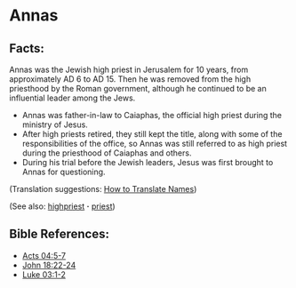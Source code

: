 # Annas #

## Facts: ##

Annas was the Jewish high priest in Jerusalem for 10 years, from approximately AD 6 to AD 15. Then he was removed from the high priesthood by the Roman government, although he continued to be an influential leader among the Jews.

* Annas was father-in-law to Caiaphas, the official high priest during the ministry of Jesus.
* After high priests retired, they still kept the title, along with some of the responsibilities of the office, so Annas was still referred to as high priest during the priesthood of Caiaphas and others. 
* During his trial before the Jewish leaders, Jesus was first brought to Annas for questioning.

(Translation suggestions: [How to Translate Names](https://git.door43.org/Door43/en-ta-translate-vol1/src/master/content/translate_names.md))

(See also: [highpriest](../kt/highpriest.md) **·** [priest](../kt/priest.md))

## Bible References: ##

* [Acts 04:5-7](https://door43.org/en/bible/notes/act/04/05)
* [John 18:22-24](https://door43.org/en/bible/notes/jhn/18/22)
* [Luke 03:1-2](https://door43.org/en/bible/notes/luk/03/01)


